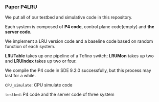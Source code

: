 ### Paper P4LRU

We put all of our testbed and simulative code in this repository.

Each system is composed of **P4 code**,  control plane code(empty) and **the server code**.

We implement a LRU version code and a baseline code based on random function of each system. 

**LRUTable** takes up one pipeline of a Tofino switch; **LRUMon** takes up two and **LRUIndex** takes up two or four.

We compile the P4 code in SDE 9.2.0 successfully, but this process may last for a while.



``CPU_simulate``: CPU simulate code

``testbed``: P4 code and the server code of three system